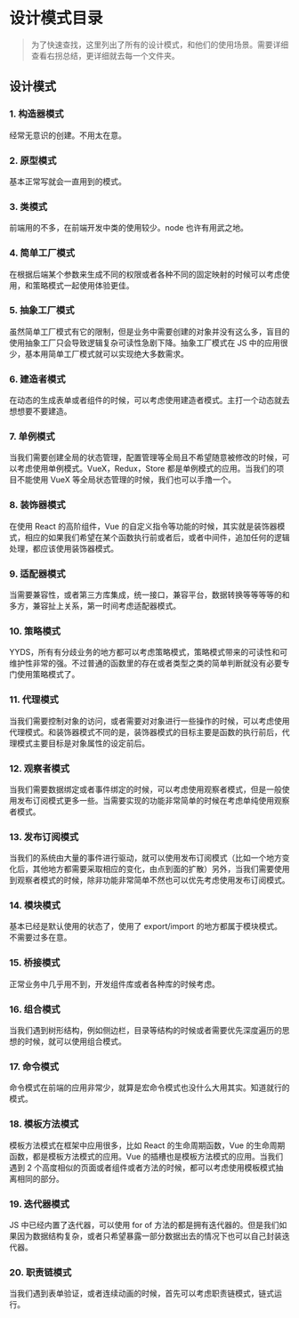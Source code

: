 # 设计模式目录

> 为了快速查找，这里列出了所有的设计模式，和他们的使用场景。需要详细查看右拐总结，更详细就去每一个文件夹。

## 设计模式

### 1. 构造器模式

经常无意识的创建。不用太在意。

### 2. 原型模式

基本正常写就会一直用到的模式。

### 3. 类模式

前端用的不多，在前端开发中类的使用较少。node 也许有用武之地。

### 4. 简单工厂模式

在根据后端某个参数来生成不同的权限或者各种不同的固定映射的时候可以考虑使用，和策略模式一起使用体验更佳。

### 5. 抽象工厂模式

虽然简单工厂模式有它的限制，但是业务中需要创建的对象并没有这么多，盲目的使用抽象工厂只会导致逻辑复杂可读性急剧下降。抽象工厂模式在 JS 中的应用很少，基本用简单工厂模式就可以实现绝大多数需求。

### 6. 建造者模式

在动态的生成表单或者组件的时候，可以考虑使用建造者模式。主打一个动态就去想想要不要建造。

### 7. 单例模式

当我们需要创建全局的状态管理，配置管理等全局且不希望随意被修改的时候，可以考虑使用单例模式。VueX，Redux，Store 都是单例模式的应用。当我们的项目不能使用 VueX 等全局状态管理的时候，我们也可以手撸一个。

### 8. 装饰器模式

在使用 React 的高阶组件，Vue 的自定义指令等功能的时候，其实就是装饰器模式，相应的如果我们希望在某个函数执行前或者后，或者中间件，追加任何的逻辑处理，都应该使用装饰器模式。

### 9. 适配器模式

当需要兼容性，或者第三方库集成，统一接口，兼容平台，数据转换等等等等的和多方，兼容扯上关系，第一时间考虑适配器模式。

### 10. 策略模式

YYDS，所有有分歧业务的地方都可以考虑策略模式，策略模式带来的可读性和可维护性非常的强。不过普通的函数里的存在或者类型之类的简单判断就没有必要专门使用策略模式了。

### 11. 代理模式

当我们需要控制对象的访问，或者需要对对象进行一些操作的时候，可以考虑使用代理模式。和装饰器模式不同的是，装饰器模式的目标主要是函数的执行前后，代理模式主要目标是对象属性的设定前后。

### 12. 观察者模式

当我们需要数据绑定或者事件绑定的时候，可以考虑使用观察者模式，但是一般使用发布订阅模式更多一些。当需要实现的功能非常简单的时候在考虑单纯使用观察者模式。

### 13. 发布订阅模式

当我们的系统由大量的事件进行驱动，就可以使用发布订阅模式（比如一个地方变化后，其他地方都需要采取相应的变化，由点到面的扩散）另外，当我们需要使用到观察者模式的时候，除非功能非常简单不然也可以优先考虑使用发布订阅模式。

### 14. 模块模式

基本已经是默认使用的状态了，使用了 export/import 的地方都属于模块模式。不需要过多在意。

### 15. 桥接模式

正常业务中几乎用不到，开发组件库或者各种库的时候考虑。

### 16. 组合模式

当我们遇到树形结构，例如侧边栏，目录等结构的时候或者需要优先深度遍历的思想的时候，就可以使用组合模式。

### 17. 命令模式

命令模式在前端的应用非常少，就算是宏命令模式也没什么大用其实。知道就行的模式。

### 18. 模板方法模式

模板方法模式在框架中应用很多，比如 React 的生命周期函数，Vue 的生命周期函数，都是模板方法模式的应用。Vue 的插槽也是模板方法模式的应用。当我们遇到 2 个高度相似的页面或者组件或者方法的时候，都可以考虑使用模板模式抽离相同的部分。

### 19. 迭代器模式

JS 中已经内置了迭代器，可以使用 for of 方法的都是拥有迭代器的。但是我们如果因为数据结构复杂，或者只希望暴露一部分数据出去的情况下也可以自己封装迭代器。

### 20. 职责链模式

当我们遇到表单验证，或者连续动画的时候，首先可以考虑职责链模式，链式运行。
